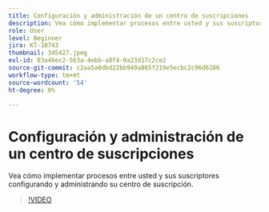 ```yaml
---
title: Configuración y administración de un centro de suscripciones
description: Vea cómo implementar procesos entre usted y sus suscriptores configurando y administrando su centro de suscripción.
role: User
level: Beginner
jira: KT-10743
thumbnail: 345427.jpeg
exl-id: 03a46ec2-563a-4ebb-a8f4-0a23d17c2ce2
source-git-commit: c2aa5a0dbd22bb949a865f219e5ecbc2c96d6286
workflow-type: tm+mt
source-wordcount: '54'
ht-degree: 0%

---
```


# Configuración y administración de un centro de suscripciones

Vea cómo implementar procesos entre usted y sus suscriptores configurando y administrando su centro de suscripción.

>[!VIDEO](https://video.tv.adobe.com/v/345427/?quality=12&learn=on)
